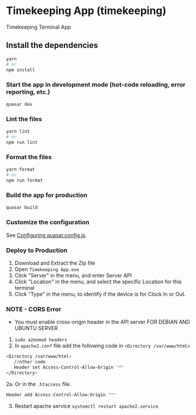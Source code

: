 # Timekeeping App (timekeeping)

Timekeeping Terminal App

## Install the dependencies
```bash
yarn
# or
npm install
```

### Start the app in development mode (hot-code reloading, error reporting, etc.)
```bash
quasar dev
```


### Lint the files
```bash
yarn lint
# or
npm run lint
```


### Format the files
```bash
yarn format
# or
npm run format
```



### Build the app for production
```bash
quasar build
```

### Customize the configuration
See [Configuring quasar.config.js](https://v2.quasar.dev/quasar-cli-webpack/quasar-config-js).

### Deploy to Production ###
1. Download and Extract the Zip file
2. Open ```Timekeeping App.exe```
3. Click "Server" in the menu, and enter Server API
4. Click "Location" in the menu, and select the specific Location for this terminal
5. Click "Type" in the menu, to identify if the device is for Clock In or Out.

### NOTE - CORS Error ###
- You must enable cross-origin header in the API server
FOR DEBIAN AND UBUNTU SERVER
1. ``sudo a2enmod headers``
2. In ``apache2.conf`` file add the following code in ``<Directory /var/www/html>``
```bash
<Directory /var/www/html>
   //other code
   Header set Access-Control-Allow-Origin "*"
</Directory>
```
2a. Or in the ``.htaccess`` file.
```bash
Header add Access-Control-Allow-Origin "*"
```
3. Restart apache service ``systemctl restart apache2.service``
